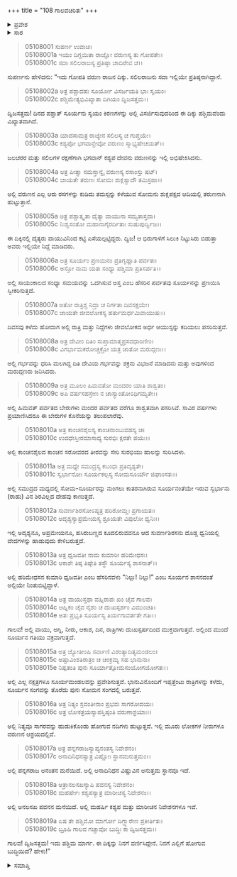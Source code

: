 +++
title = "108 ಗಾಲವಚರಿತಃ"
+++

<details><summary>ಪ್ರವೇಶ</summary>


।।   ಓಂ ಓಂ ನಮೋ ನಾರಾಯಣಾಯ।।   ಶ್ರೀ ವೇದವ್ಯಾಸಾಯ ನಮಃ ।।

ಶ್ರೀ ಕೃಷ್ಣದ್ವೈಪಾಯನ ವೇದವ್ಯಾಸ ವಿರಚಿತ  

**ಶ್ರೀ ಮಹಾಭಾರತ**

**ಉದ್ಯೋಗ ಪರ್ವ**

**ಭಗವದ್ಯಾನ ಪರ್ವ**

**ಅಧ್ಯಾಯ 108**

</details>


<details><summary>ಸಾರ</summary>

ಗರುಡನು ಗಾಲವನಿಗೆ ಪಶ್ಚಿಮ ದಿಕ್ಕನ್ನು ವರ್ಣಿಸಿದುದು (1-19).

</details>


> 05108001 ಸುಪರ್ಣ ಉವಾಚ।  
05108001a ಇಯಂ ದಿಗ್ದಯಿತಾ ರಾಜ್ಞೋ ವರುಣಸ್ಯ ತು ಗೋಪತೇಃ।  
05108001c ಸದಾ ಸಲಿಲರಾಜಸ್ಯ ಪ್ರತಿಷ್ಠಾ ಚಾದಿರೇವ ಚ।।

ಸುಪರ್ಣನು ಹೇಳಿದನು: “ಇದು ಗೋಪತಿ ವರುಣ ರಾಜನ ದಿಕ್ಕು. ಸಲಿಲರಾಜನು ಸದಾ ಇಲ್ಲಿಯೇ ಪ್ರತಿಷ್ಠನಾಗಿದ್ದಾನೆ.

> 05108002a ಅತ್ರ ಪಶ್ಚಾದಹಃ ಸೂರ್ಯೋ ವಿಸರ್ಜಯತಿ ಭಾಃ ಸ್ವಯಂ।  
05108002c ಪಶ್ಚಿಮೇತ್ಯಭಿವಿಖ್ಯಾತಾ ದಿಗಿಯಂ ದ್ವಿಜಸತ್ತಮ।।

ದ್ವಿಜಸತ್ತಮ! ದಿನದ ಪಶ್ಚಾತ್ ಸೂರ್ಯನು ಸ್ವಯಂ ಕಿರಣಗಳನ್ನು ಅಲ್ಲಿ ವಿಸರ್ಜಿಸುವುದರಿಂದ ಈ ದಿಕ್ಕು ಪಶ್ಚಿಮವೆಂದು ವಿಖ್ಯಾತವಾಗಿದೆ.

> 05108003a ಯಾದಸಾಮತ್ರ ರಾಜ್ಯೇನ ಸಲಿಲಸ್ಯ ಚ ಗುಪ್ತಯೇ।  
05108003c ಕಶ್ಯಪೋ ಭಗವಾನ್ದೇವೋ ವರುಣಂ ಸ್ಮಾಭ್ಯಷೇಚಯತ್।।

ಜಲಚರರ ಮತ್ತು ಸಲಿಲಗಳ ರಕ್ಷಣೆಗಾಗಿ ಭಗವಾನ್ ಕಶ್ಯಪ ದೇವನು ವರುಣನನ್ನು ಇಲ್ಲಿ ಅಭಿಷೇಕಿಸಿದನು.

> 05108004a ಅತ್ರ ಪೀತ್ವಾ ಸಮಸ್ತಾನ್ವೈ ವರುಣಸ್ಯ ರಸಾಂಸ್ತು ಷಟ್।  
05108004c ಜಾಯತೇ ತರುಣಃ ಸೋಮಃ ಶುಕ್ಲಸ್ಯಾದೌ ತಮಿಸ್ರಹಾ।।

ಅಲ್ಲಿ ವರುಣನ ಎಲ್ಲ ಆರು ರಸಗಳನ್ನು ಕುಡಿದು ತಮಸ್ಸನ್ನು ಕಳೆಯುವ ಸೋಮನು ಶುಕ್ಲಪಕ್ಷದ ಆದಿಯಲ್ಲಿ ತರುಣನಾಗಿ ಹುಟ್ಟುತ್ತಾನೆ.

> 05108005a ಅತ್ರ ಪಶ್ಚಾತ್ಕೃತಾ ದೈತ್ಯಾ ವಾಯುನಾ ಸಮ್ಯತಾಸ್ತದಾ।  
05108005c ನಿಃಶ್ವಸಂತೋ ಮಹಾನಾಗೈರರ್ದಿತಾಃ ಸುಷುಪುರ್ದ್ವಿಜ।।

ಈ ದಿಕ್ಕಿನಲ್ಲಿ ದೈತ್ಯರು ವಾಯುವಿನಿಂದ ಕಟ್ಟಿ ಎಸೆಯಲ್ಪಟ್ಟಿದ್ದರು. ದ್ವಿಜ! ಆ ಭಿರುಗಾಳಿಗೆ ಸಿಲುಕಿ ನಿಟ್ಟುಸಿರು ಬಿಡುತ್ತಾ ಅವರು ಇಲ್ಲಿಯೇ ನಿದ್ದೆ ಮಾಡಿದರು.

> 05108006a ಅತ್ರ ಸೂರ್ಯಂ ಪ್ರಣಯಿನಂ ಪ್ರತಿಗೃಹ್ಣಾತಿ ಪರ್ವತಃ।  
05108006c ಅಸ್ತೋ ನಾಮ ಯತಃ ಸಂಧ್ಯಾ ಪಶ್ಚಿಮಾ ಪ್ರತಿಸರ್ಪತಿ।।

ಅಲ್ಲಿ ಸಾಯಂಕಾಲದ ಸಂಧ್ಯಾ ಸಮಯವನ್ನು ಒದಗಿಸುವ ಅಸ್ತ ಎಂಬ ಹೆಸರಿನ ಪರ್ವತವು ಸೂರ್ಯನನ್ನು ಪ್ರಣಯಿಸಿ ಸ್ವೀಕರಿಸುತ್ತದೆ.

> 05108007a ಅತೋ ರಾತ್ರಿಶ್ಚ ನಿದ್ರಾ ಚ ನಿರ್ಗತಾ ದಿವಸಕ್ಷಯೇ।  
05108007c ಜಾಯತೇ ಜೀವಲೋಕಸ್ಯ ಹರ್ತುಮರ್ಧಮಿವಾಯುಷಃ।।

ದಿವಸವು ಕಳೆದು ಹೋದಾಗ ಅಲ್ಲಿ ರಾತ್ರಿ ಮತ್ತು ನಿದ್ದೆಗಳು ಜೀವಲೋಕದ ಅರ್ಧ ಆಯುಸ್ಸನ್ನು ಕದಿಯಲು ಪಸರಿಸುತ್ತವೆ.

> 05108008a ಅತ್ರ ದೇವೀಂ ದಿತಿಂ ಸುಪ್ತಾಮಾತ್ಮಪ್ರಸವಧಾರಿಣೀಂ।  
05108008c ವಿಗರ್ಭಾಮಕರೋಚ್ಚಕ್ರೋ ಯತ್ರ ಜಾತೋ ಮರುದ್ಗಣಃ।।

ಅಲ್ಲಿ ಗರ್ಭವನ್ನು ಧರಿಸಿ ಮಲಗಿದ್ದ ದಿತಿ ದೇವಿಯ ಗರ್ಭವನ್ನು ಶಕ್ರನು ವಿಭಜನೆ ಮಾಡಿದನು ಮತ್ತು ಅವುಗಳಿಂದ ಮರುದ್ಗಣರು ಜನಿಸಿದರು.

> 05108009a ಅತ್ರ ಮೂಲಂ ಹಿಮವತೋ ಮಂದರಂ ಯಾತಿ ಶಾಶ್ವತಂ।  
05108009c ಅಪಿ ವರ್ಷಸಹಸ್ರೇಣ ನ ಚಾಸ್ಯಾಂತೋಽಧಿಗಮ್ಯತೇ।।

ಅಲ್ಲಿ ಹಿಮವತ್ ಪರ್ವತದ ಬೇರುಗಳು ಮಂದರ ಪರ್ವತದ ವರೆಗೂ ಶಾಶ್ವತವಾಗಿ ಪಸರಿಸಿವೆ. ಸಾವಿರ ವರ್ಷಗಳು ಪ್ರಯಾಣಿಸಿದರೂ ಈ ಬೇರುಗಳ ಕೊನೆಯನ್ನು ತಲುಪಲಾರೆವು.

> 05108010a ಅತ್ರ ಕಾಂಚನಶೈಲಸ್ಯ ಕಾಂಚನಾಂಬುವಹಸ್ಯ ಚ।  
05108010c ಉದಧೇಸ್ತೀರಮಾಸಾದ್ಯ ಸುರಭಿಃ ಕ್ಷರತೇ ಪಯಃ।।

ಅಲ್ಲಿ ಕಾಂಚನಶೈಲದ ಕಾಂಚನ ಸರೋವರದ ತೀರವನ್ನು ಸೇರಿ ಸುರಭಿಯು ಹಾಲನ್ನು ಸುರಿಸಿದಳು.

> 05108011a ಅತ್ರ ಮಧ್ಯೇ ಸಮುದ್ರಸ್ಯ ಕಬಂಧಃ ಪ್ರತಿದೃಶ್ಯತೇ।  
05108011c ಸ್ವರ್ಭಾನೋಃ ಸೂರ್ಯಕಲ್ಪಸ್ಯ ಸೋಮಸೂರ್ಯೌ ಜಿಘಾಂಸತಃ।।

ಅಲ್ಲಿ ಸಮುದ್ರದ ಮಧ್ಯದಲ್ಲಿ ಸೋಮ-ಸೂರ್ಯರನ್ನು ನುಂಗಲು ಕಾತರನಾಗಿರುವ ಸೂರ್ಯನಂತೆಯೇ ಇರುವ ಸ್ವರ್ಭಾನು (ರಾಹು) ವಿನ ಶಿರವಿಲ್ಲದ ದೇಹವು ಕಾಣುತ್ತದೆ.

> 05108012a ಸುವರ್ಣಶಿರಸೋಽಪ್ಯತ್ರ ಹರಿರೋಮ್ಣಃ ಪ್ರಗಾಯತಃ।  
05108012c ಅದೃಶ್ಯಸ್ಯಾಪ್ರಮೇಯಸ್ಯ ಶ್ರೂಯತೇ ವಿಪುಲೋ ಧ್ವನಿಃ।।

ಇಲ್ಲಿ ಅದೃಶ್ಯನೂ, ಅಪ್ರಮೇಯನೂ, ಹಸಿರುಬಣ್ಣದ ಕೂದಲಿರುವವನೂ ಆದ ಸುವರ್ಣಶಿರಸನು ದೊಡ್ಡ ಧ್ವನಿಯಲ್ಲಿ ವೇದಗಳನ್ನು ಹಾಡುವುದು ಕೇಳಿಬರುತ್ತದೆ.

> 05108013a ಅತ್ರ ಧ್ವಜವತೀ ನಾಮ ಕುಮಾರೀ ಹರಿಮೇಧಸಃ।   
05108013c ಆಕಾಶೇ ತಿಷ್ಠ ತಿಷ್ಠೇತಿ ತಸ್ಥೌ ಸೂರ್ಯಸ್ಯ ಶಾಸನಾತ್।।

ಅಲ್ಲಿ ಹರಿಮೇಧಸನ ಕುಮಾರಿ ಧ್ವಜವತೀ ಎಂಬ ಹೆಸರಿನವಳು “ನಿಲ್ಲು! ನಿಲ್ಲು!” ಎಂಬ ಸೂರ್ಯನ ಶಾಸನದಂತೆ ಅಲ್ಲಿಯೇ ನಿಂತುಬಿಟ್ಟಿದ್ದಾಳೆ.

> 05108014a ಅತ್ರ ವಾಯುಸ್ತಥಾ ವಹ್ನಿರಾಪಃ ಖಂ ಚೈವ ಗಾಲವ।  
05108014c ಆಹ್ನಿಕಂ ಚೈವ ನೈಶಂ ಚ ದುಃಖಸ್ಪರ್ಶಂ ವಿಮುಂಚತಿ।  
05108014e ಅತಃ ಪ್ರಭೃತಿ ಸೂರ್ಯಸ್ಯ ತಿರ್ಯಗಾವರ್ತತೇ ಗತಿಃ।।

ಗಾಲವ! ಅಲ್ಲಿ ವಾಯು, ಅಗ್ನಿ, ನೀರು, ಆಕಾಶ, ದಿನ, ರಾತ್ರಿಗಳು ದುಃಖಸ್ಪರ್ಷದಿಂದ ಮುಕ್ತವಾಗುತ್ತವೆ. ಅಲ್ಲಿಂದ ಮುಂದೆ ಸೂರ್ಯನ ಗತಿಯು ವಕ್ರವಾಗುತ್ತದೆ.

> 05108015a ಅತ್ರ ಜ್ಯೋತೀಂಷಿ ಸರ್ವಾಣಿ ವಿಶಂತ್ಯಾದಿತ್ಯಮಂಡಲಂ।  
05108015c ಅಷ್ಟಾವಿಂಶತಿರಾತ್ರಂ ಚ ಚಂಕ್ರಮ್ಯ ಸಹ ಭಾನುನಾ।   
05108015e ನಿಷ್ಪತಂತಿ ಪುನಃ ಸೂರ್ಯಾತ್ಸೋಮಸಂಯೋಗಯೋಗತಃ।।

ಅಲ್ಲಿ ಎಲ್ಲ ನಕ್ಷತ್ರಗಳೂ ಸೂರ್ಯಮಂಡಲವನ್ನು ಪ್ರವೇಶಿಸುತ್ತವೆ. ಭಾನುವಿನೊಂದಿಗೆ ಇಪ್ಪತ್ತೆಂಟು ರಾತ್ರಿಗಳನ್ನು ಕಳೆದು, ಸೂರ್ಯನ ಸಂಗವನ್ನು ತೊರೆದು ಪುನಃ ಸೋಮನ ಸಂಗದಲ್ಲಿ ಬರುತ್ತವೆ.

> 05108016a ಅತ್ರ ನಿತ್ಯಂ ಸ್ರವಂತೀನಾಂ ಪ್ರಭವಃ ಸಾಗರೋದಯಃ।  
05108016c ಅತ್ರ ಲೋಕತ್ರಯಸ್ಯಾಪಸ್ತಿಷ್ಠಂತಿ ವರುಣಾಶ್ರಯಾಃ।।

ಅಲ್ಲಿ ನಿತ್ಯವೂ ಸಾಗರವನ್ನು ಹುಡುಕಿಕೊಂಡು ಹೋಗುವ ನದಿಗಳು ಹುಟ್ಟುತ್ತವೆ. ಇಲ್ಲಿ ಮೂರು ಲೋಕಗಳ ನೀರುಗಳೂ ವರುಣನ ಆಶ್ರಯದಲ್ಲಿವೆ.

> 05108017a ಅತ್ರ ಪನ್ನಗರಾಜಸ್ಯಾಪ್ಯನಂತಸ್ಯ ನಿವೇಶನಂ।  
05108017c ಅನಾದಿನಿಧನಸ್ಯಾತ್ರ ವಿಷ್ಣೋಃ ಸ್ಥಾನಮನುತ್ತಮಂ।।

ಅಲ್ಲಿ ಪನ್ನಗರಾಜ ಅನಂತನ ಮನೆಯಿದೆ. ಅಲ್ಲಿ ಅನಾದಿನಿಧನ ವಿಷ್ಣುವಿನ ಅನುತ್ತಮ ಸ್ಥಾನವೂ ಇದೆ.

> 05108018a ಅತ್ರಾನಲಸಖಸ್ಯಾಪಿ ಪವನಸ್ಯ ನಿವೇಶನಂ।  
05108018c ಮಹರ್ಷೇಃ ಕಶ್ಯಪಸ್ಯಾತ್ರ ಮಾರೀಚಸ್ಯ ನಿವೇಶನಂ।।

ಅಲ್ಲಿ ಅನಲಸಖ ಪವನನ ಮನೆಯಿದೆ. ಅಲ್ಲಿ ಮಹರ್ಷಿ ಕಶ್ಯಪ ಮತ್ತು ಮಾರೀಚನ ನಿವೇಶನಗಳೂ ಇವೆ.

> 05108019a ಏಷ ತೇ ಪಶ್ಚಿಮೋ ಮಾರ್ಗೋ ದಿಗ್ದ್ವಾರೇಣ ಪ್ರಕೀರ್ತಿತಃ।  
05108019c ಬ್ರೂಹಿ ಗಾಲವ ಗಚ್ಚಾವೋ ಬುದ್ಧಿಃ ಕಾ ದ್ವಿಜಸತ್ತಮ।।

ಗಾಲವ! ದ್ವಿಜಸತ್ತಮ! ಇದು ಪಶ್ಚಿಮ ಮಾರ್ಗ. ಈ ದಿಕ್ಕನ್ನು ನಿನಗೆ ವರ್ಣಿಸಿದ್ದೇನೆ. ನಿನಗೆ ಎಲ್ಲಿಗೆ ಹೋಗುವ ಬುದ್ಧಿಯಿದೆ? ಹೇಳು!”



<details><summary>ಸಮಾಪ್ತಿ</summary>


ಇತಿ ಶ್ರೀ ಮಹಾಭಾರತೇ ಉದ್ಯೋಗ ಪರ್ವಣಿ ಭಗವದ್ಯಾನ ಪರ್ವಣಿ ಗಾಲವಚರಿತೇ ಅಷ್ಟಾಧಿಕಶತತಮೋಽಧ್ಯಾಯಃ।  
ಇದು ಶ್ರೀ ಮಹಾಭಾರತದಲ್ಲಿ ಉದ್ಯೋಗ ಪರ್ವದಲ್ಲಿ ಭಗವದ್ಯಾನ ಪರ್ವದಲ್ಲಿ ಗಾಲವಚರಿತೆಯಲ್ಲಿ ನೂರಾಎಂಟನೆಯ ಅಧ್ಯಾಯವು.


</details>

